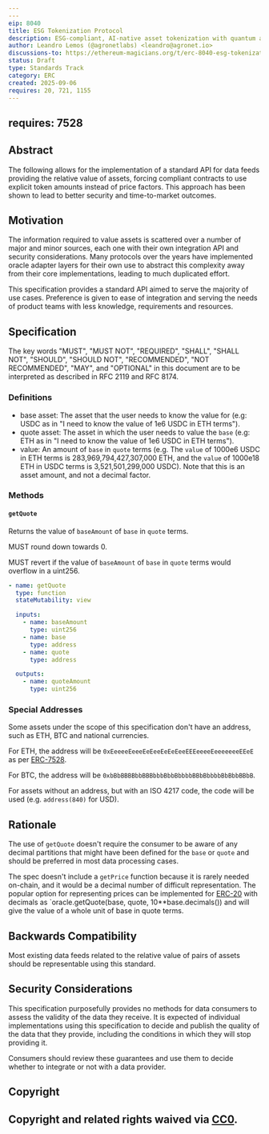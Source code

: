 ```yaml
---
---
eip: 8040
title: ESG Tokenization Protocol
description: ESG-compliant, AI-native asset tokenization with quantum auditability and lifecycle integrity.
author: Leandro Lemos (@agronetlabs) <leandro@agronet.io>
discussions-to: https://ethereum-magicians.org/t/erc-8040-esg-tokenization-protocol/25846
status: Draft
type: Standards Track
category: ERC
created: 2025-09-06
requires: 20, 721, 1155
---
```

requires: 7528
---

## Abstract

The following allows for the implementation of a standard API for data feeds providing the relative value of
assets, forcing compliant contracts to use explicit token amounts instead of price factors. This approach has been
shown to lead to better security and time-to-market outcomes.

## Motivation

The information required to value assets is scattered over a number of major and minor sources, each one with their own
integration API and security considerations. Many protocols over the years have implemented oracle adapter layers for
their own use to abstract this complexity away from their core implementations, leading to much duplicated effort.

This specification provides a standard API aimed to serve the majority of use cases. Preference is given to ease of
integration and serving the needs of product teams with less knowledge, requirements and resources.

## Specification
The key words "MUST", "MUST NOT", "REQUIRED", "SHALL", "SHALL NOT", "SHOULD", "SHOULD NOT", "RECOMMENDED", "NOT RECOMMENDED", "MAY", and "OPTIONAL" in this document are to be interpreted as described in RFC 2119 and RFC 8174.
### Definitions

- base asset: The asset that the user needs to know the value for (e.g: USDC as in "I need to know the value of 1e6 USDC
  in ETH terms").
- quote asset: The asset in which the user needs to value the `base` (e.g: ETH as in "I need to know the value of 1e6
  USDC in ETH terms").
- value: An amount of `base` in `quote` terms (e.g. The `value` of 1000e6 USDC in ETH terms is 283,969,794,427,307,000
  ETH, and the `value` of 1000e18 ETH in USDC terms is 3,521,501,299,000 USDC). Note that this is an asset amount, and
  not a decimal factor.

### Methods

#### `getQuote`

Returns the value of `baseAmount` of `base` in `quote` terms.

MUST round down towards 0.

MUST revert if the value of `baseAmount` of `base` in `quote` terms would overflow in a uint256.

```yaml
- name: getQuote
  type: function
  stateMutability: view

  inputs:
    - name: baseAmount
      type: uint256
    - name: base
      type: address
    - name: quote
      type: address

  outputs:
    - name: quoteAmount
      type: uint256
```

### Special Addresses

Some assets under the scope of this specification don't have an address, such as ETH, BTC and national currencies.

For ETH, the address will be `0xEeeeeEeeeEeEeeEeEeEeeEEEeeeeEeeeeeeeEEeE` as per [ERC-7528](./eip-7528.md).

For BTC, the address will be `0xbBbBBBBbbBBBbbbBbbBbbbbBBbBbbbbBbBbbBBbB`.

For assets without an address, but with an ISO 4217 <!-- TODO: Bug Sam about editing EIP-1 to allow certain ISO external links --> code, the code will be used (e.g. `address(840)` for USD).

## Rationale

The use of `getQuote` doesn't require the consumer to be aware of any decimal partitions that might have been defined
for the `base` or `quote` and should be preferred in most data processing cases.

The spec doesn't include a `getPrice` function because it is rarely needed on-chain, and it would be a decimal number of
difficult representation. The popular option for representing prices can be implemented for [ERC-20](./eip-20.md) with decimals as
`oracle.getQuote(base, quote, 10\*\*base.decimals()) and will give the value of a whole unit of base in quote terms.

## Backwards Compatibility

Most existing data feeds related to the relative value of pairs of assets should be representable using this standard.

## Security Considerations

This specification purposefully provides no methods for data consumers to assess the validity of the data they receive.
It is expected of individual implementations using this specification to decide and publish the quality of the data that
they provide, including the conditions in which they will stop providing it.

Consumers should review these guarantees and use them to decide whether to integrate or not with a data provider.

## Copyright

Copyright and related rights waived via [CC0](../LICENSE.md).
---
